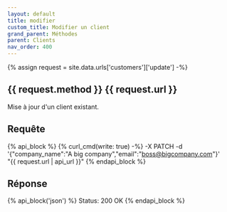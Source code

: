 ```yaml
---
layout: default
title: modifier
custom_title: Modifier un client
grand_parent: Méthodes
parent: Clients
nav_order: 400
---
```

{% assign request = site.data.urls['customers']['update'] -%}
## {{ request.method }} {{ request.url }}

Mise à jour d'un client existant.

## Requête

{% api_block %}
  {% curl_cmd(write: true) -%}
  -X PATCH -d '{"company_name":"A big company","email":"boss@bigcompany.com"}' \
  "{{ request.url | api_url }}"
{% endapi_block %}

## Réponse

{% api_block('json') %}
  Status: 200 OK
{% endapi_block %}
